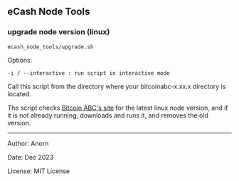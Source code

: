 ## eCash Node Tools 



### upgrade node version (linux)



    ecash_node_tools/upgrade.sh

Options:

    -i / --interactive : run script in interactive mode


Call this script from the directory where your bitcoinabc-x.xx.x directory is located.

The script checks [Bitcoin ABC's site](https://download.bitcoinabc.org/latest/linux/) for the latest linux node version, and if it is not already running, downloads and runs it, and removes the old version.


---
Author: Anorn 

Date: Dec 2023

License: MIT License
